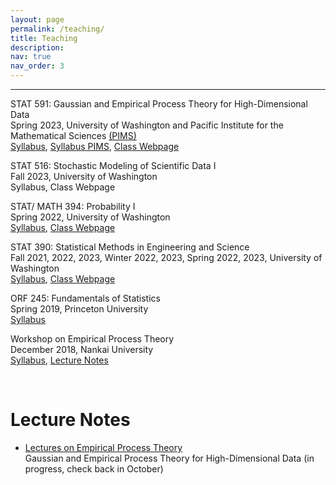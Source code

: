 ```yaml
---
layout: page
permalink: /teaching/
title: Teaching
description:
nav: true
nav_order: 3
---
```


<hr> 

<div class="row">
      <div class="col-sm-1 publication">
            </div>
            <div class="col-sm-9 publication">
                  <p> <span class="font-weight-bolder">STAT 591: Gaussian and Empirical Process Theory for High-Dimensional Data </span> <br>
                        Spring 2023, University of Washington and Pacific Institute for the Mathematical Sciences <a href = "https://www.pims.math.ca" target="_new">(PIMS)</a> <br>
                        <a href="/assets/pdf/STAT 591 - Syllabus.pdf" target="_new"> Syllabus</a>, <a href="https://courses.pims.math.ca/tag/2022-2023/" target="_new">Syllabus PIMS</a>, <a href="https://canvas.uw.edu/courses/1635483" target="_new"> Class Webpage</a> </p>
                   <p>  <span class="font-weight-bolder">STAT 516: Stochastic Modeling of Scientific Data I</span> <br>
                        Fall 2023, University of Washington <br>
                        Syllabus, Class Webpage</p>
                  <p> <span class="font-weight-bolder">  STAT/ MATH 394: Probability I </span> <br> 
                        Spring 2022, University of Washington <br>
                        <a href="/assets/pdf/STAT 394 - Syllabus.pdf" target="_new"> Syllabus</a>, <a href="https://canvas.uw.edu/courses/1548372" target="_new"> Class Webpage</a> </p>
                  <p> <span class="font-weight-bolder"> STAT 390: Statistical Methods in Engineering and Science </span> <br>
                        Fall 2021, 2022, 2023, Winter 2022, 2023, Spring 2022, 2023, University of Washington <br>
                        <a href="/assets/pdf/STAT 390 - Syllabus - long version-2.pdf" target="_new"> Syllabus</a>, <a href="https://canvas.uw.edu/courses/1635461" target="_new"> Class Webpage</a> </p>
                  <p> <span class="font-weight-bolder"> ORF 245: Fundamentals of Statistics </span> <br>
                        Spring 2019, Princeton University<br>
                        <a href="/assets/pdf/ORF 245_Syllabus_Updated.pdf" target="_new"> Syllabus</a></p>
                  <p> <span class="font-weight-bolder"> Workshop on Empirical Process Theory </span> <br>
                        December 2018, Nankai University <br>
                        <a href="https://stat.nankai.edu.cn/2018/1126/c12333a129526/page.htm" target="_new"> Syllabus</a>, <a href=" /assets/pdf/empirical-proc-all-lectures.pdf" target="_new"> Lecture Notes</a> </p>
            </div>
      </div>
<br>

<h1 class="post-title"> Lecture Notes </h1>
<ul class="card-text font-weight-light list-group list-group-flush"> 
      <li class="list-group-item"> 
      <p> <a href=" /assets/pdf/empirical-proc-all-lectures.pdf" class="font-weight-bolder" target="_new"> Lectures on Empirical Process Theory</a> <br>
             <span class="font-weight-bolder"> Gaussian and Empirical Process Theory for High-Dimensional Data </span> (in progress, check back in October) </p>
      </li>
</ul>

